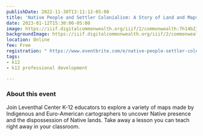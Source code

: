 ```yaml
---
publishDate: 2022-11-30T13:11:12-05:00
title: 'Native People and Settler Colonialism: A Story of Land and Maps '
date: 2023-01-12T15:30:00-05:00
image: https://iiif.digitalcommonwealth.org/iiif/2/commonwealth:7h14b218h/full/2000,/0/default.jpg
backgroundImage: https://iiif.digitalcommonwealth.org/iiif/2/commonwealth:7h14b218h/full/2000,/0/default.jpg
location: Online
fee: Free
registration: " https://www.eventbrite.com/e/native-people-settler-colonialism-a-story-of-land-and-maps-tickets-476763040087?utm-campaign=social&utm-content=attendeeshare&utm-medium=discovery&utm-term=listing&utm-source=cp&aff=escb"
tags:
- k12
- k12 professional development

---
```

### About this event

Join Leventhal Center K-12 educators to explore a variety of maps made by Indigenous and Euro-American cartographers to uncover Native presence and the dispossession of Native lands. Take away a lesson you can teach right away in your classroom.
